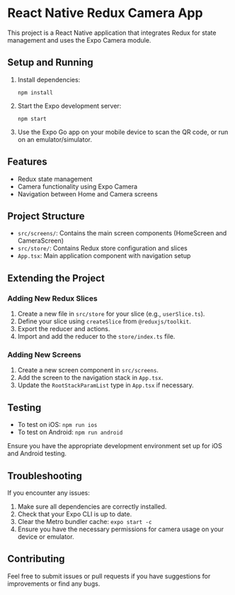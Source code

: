 # React Native Redux Camera App

This project is a React Native application that integrates Redux for state management and uses the Expo Camera module.

## Setup and Running

1. Install dependencies:
   ```
   npm install
   ```

2. Start the Expo development server:
   ```
   npm start
   ```

3. Use the Expo Go app on your mobile device to scan the QR code, or run on an emulator/simulator.

## Features

- Redux state management
- Camera functionality using Expo Camera
- Navigation between Home and Camera screens

## Project Structure

- `src/screens/`: Contains the main screen components (HomeScreen and CameraScreen)
- `src/store/`: Contains Redux store configuration and slices
- `App.tsx`: Main application component with navigation setup

## Extending the Project

### Adding New Redux Slices

1. Create a new file in `src/store` for your slice (e.g., `userSlice.ts`).
2. Define your slice using `createSlice` from `@reduxjs/toolkit`.
3. Export the reducer and actions.
4. Import and add the reducer to the `store/index.ts` file.

### Adding New Screens

1. Create a new screen component in `src/screens`.
2. Add the screen to the navigation stack in `App.tsx`.
3. Update the `RootStackParamList` type in `App.tsx` if necessary.

## Testing

- To test on iOS: `npm run ios`
- To test on Android: `npm run android`

Ensure you have the appropriate development environment set up for iOS and Android testing.

## Troubleshooting

If you encounter any issues:

1. Make sure all dependencies are correctly installed.
2. Check that your Expo CLI is up to date.
3. Clear the Metro bundler cache: `expo start -c`
4. Ensure you have the necessary permissions for camera usage on your device or emulator.

## Contributing

Feel free to submit issues or pull requests if you have suggestions for improvements or find any bugs.